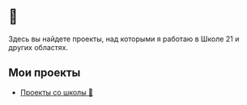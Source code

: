 # :milky_way:

Здесь вы найдете проекты, над которыми я работаю в Школе 21 и других областях.

## Мои проекты

 - [Проекты со школы :school:](https://github.com/frastyfeet/School21)


